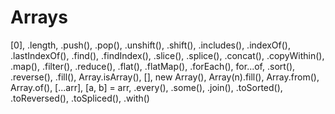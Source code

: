 # Arrays

[0], .length, .push(), .pop(), .unshift(), .shift(), .includes(), .indexOf(), .lastIndexOf(), .find(), .findIndex(), .slice(), .splice(), .concat(), .copyWithin(), .map(), .filter(), .reduce(), .flat(), .flatMap(), .forEach(), for...of, .sort(), .reverse(), .fill(), Array.isArray(), [], new Array(), Array(n).fill(), Array.from(), Array.of(), [...arr], [a, b] = arr, .every(), .some(), .join(), .toSorted(), .toReversed(), .toSpliced(), .with()

